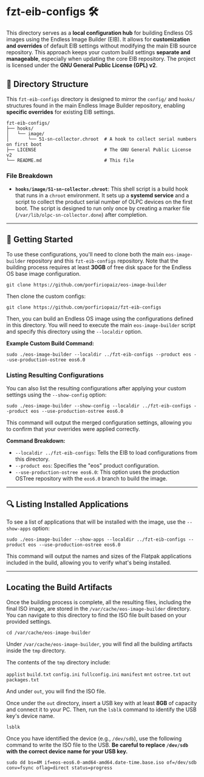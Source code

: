 # fzt-eib-configs 🛠️

This directory serves as a **local configuration hub** for building Endless OS images using the Endless Image Builder (EIB). It allows for **customization and overrides** of default EIB settings without modifying the main EIB source repository. This approach keeps your custom build settings **separate and manageable**, especially when updating the core EIB repository. The project is licensed under the **GNU General Public License (GPL) v2**.

## 📂 Directory Structure

This `fzt-eib-configs` directory is designed to mirror the `config/` and `hooks/` structures found in the main Endless Image Builder repository, enabling **specific overrides** for existing EIB settings.

```
fzt-eib-configs/
├── hooks/
│   └── image/
│       └── 51-sn-collector.chroot  # A hook to collect serial numbers on first boot
├── LICENSE                         # The GNU General Public License v2
└── README.md                       # This file
```

### File Breakdown

  * **`hooks/image/51-sn-collector.chroot`**: This shell script is a build hook that runs in a `chroot` environment. It sets up a **systemd service** and a script to collect the product serial number of OLPC devices on the first boot. The script is designed to run only once by creating a marker file (`/var/lib/olpc-sn-collector.done`) after completion.

-----

## 🚀 Getting Started

To use these configurations, you'll need to clone both the main `eos-image-builder` repository and this `fzt-eib-configs` repository. Note that the building process requires at least **30GB** of free disk space for the Endless OS base image configuration.

```
git clone https://github.com/porfiriopaiz/eos-image-builder
```

Then clone the custom configs:

```
git clone https://github.com/porfiriopaiz/fzt-eib-configs
```

Then, you can build an Endless OS image using the configurations defined in this directory. You will need to execute the main `eos-image-builder` script and specify this directory using the `--localdir` option.

**Example Custom Build Command:**

```
sudo ./eos-image-builder --localdir ../fzt-eib-configs --product eos --use-production-ostree eos6.0
```

### Listing Resulting Configurations

You can also list the resulting configurations after applying your custom settings using the `--show-config` option:

```
sudo ./eos-image-builder --show-config --localdir ../fzt-eib-configs --product eos --use-production-ostree eos6.0
```

This command will output the merged configuration settings, allowing you to confirm that your overrides were applied correctly.

**Command Breakdown:**

  * `--localdir ../fzt-eib-configs`: Tells the EIB to load configurations from this directory.
  * `--product eos`: Specifies the "eos" product configuration.
  * `--use-production-ostree eos6.0`: This option uses the production OSTree repository with the `eos6.0` branch to build the image.

-----

## 🔍 Listing Installed Applications

To see a list of applications that will be installed with the image, use the `--show-apps` option:

```
sudo ./eos-image-builder --show-apps --localdir ../fzt-eib-configs --product eos --use-production-ostree eos6.0
```

This command will output the names and sizes of the Flatpak applications included in the build, allowing you to verify what's being installed.

-----

## Locating the Build Artifacts

Once the building process is complete, all the resulting files, including the final ISO image, are stored in the `/var/cache/eos-image-builder` directory. You can navigate to this directory to find the ISO file built based on your provided settings.

```
cd /var/cache/eos-image-builder
```

Under `/var/cache/eos-image-builder`, you will find all the building artifacts inside the `tmp` directory.

The contents of the `tmp` directory include:

`applist` `build.txt` `config.ini` `fullconfig.ini` `manifest` `mnt` `ostree.txt` `out` `packages.txt`

And under `out`, you will find the ISO file.

Once under the `out` directory, insert a USB key with at least **8GB** of capacity and connect it to your PC. Then, run the `lsblk` command to identify the USB key's device name.

```
lsblk
```

Once you have identified the device (e.g., `/dev/sdb`), use the following command to write the ISO file to the USB. **Be careful to replace `/dev/sdb` with the correct device name for your USB key.**

```
sudo dd bs=4M if=eos-eos6.0-amd64-amd64.date-time.base.iso of=/dev/sdb conv=fsync oflag=direct status=progress
```
